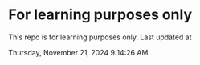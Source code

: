 # For learning purposes only
This repo is for learning purposes only.
Last updated at

Thursday, November 21, 2024 9:14:26 AM

